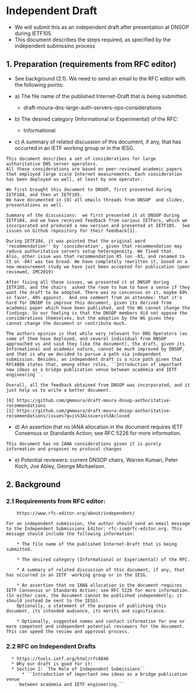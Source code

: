 #  Independent Draft

   * We will submit this as an independent draft after presentation at DNSOP during IETF105
   * This document describes the steps required, as specified by the independent submissino process


## 1. Preparation (requirements from RFC editor)
   * See background (2.1). We need to send an email to the RFC editor with the following points:

   * a)  The file name of the published Internet-Draft that is being submitted.
      * draft-moura-dns-large-auth-servers-ops-considerations
   * b) The desired category (Informational or Experimental) of the RFC:  
      * Informational
   * c) A summary of related discussion of this document, if any, that has occurred in an IETF  working group or in the IESG.

```
This document describes a set of considerations for large authoritative DNS server operators.
All these considerations are based on peer-reviewed academic papers that employed large scale Internet measurements. Each consideration has been deployed as well, at least by one operator.

We first brought this document to DNSOP, first presented during IETF104, and then at IETF105.
We have documented in [0] all emails threads from DNSOP  and slides, presentations as well.

Summary of the discussions:  we first presented it at DNSOP during IETF104, and we have received feedback from various IETFers, which we incorporated and produced a new version and presented at IETF105.  See issues on Github repository for their feedback[1].

During IETF104, it was pointed that the original word 'recommendation'' by 'consideration', given that recommendation may reduce authoritative servers setup heterogeneity. We fixed that.
Also, other issue was that recommendation R5 (on -03, and renamed to C5 on -04) was too broad. We have completely rewritten it, based on a new measurement study we have just been accepted for publication (peer reviewed, IMC2019)

After fixing all these issues, we presented it at DNSOP during IETF105, and the chairs  asked the room to hum to have a sense if they want the draft to be adopted. There was no concensus on it, maybe 60% in favor, 40% against.  And one comment from an attendee: that it's hard for DNSOP to improve this document, given its derived from academic paper which have been published, and the WG cannot change the findings. So our feeling is that the DNSOP members did not oppose the considerations themselves, but the adoption by the WG given they cannot change the document or contribute much.

The authors opinion is that while very relevant for DNS Operators (as some of them have deployed, and several individual from DNSOP approached us and said they like the document), the draft, given its Informational and academic nature, cannot be much improved by DNSOP, and that is why we decided to pursue a path via independent submission. Besides, an independent draft is a nice path given that RFC4806 states that, among other roles, ``Introduction of important new ideas as a bridge publication venue between academia and IETF engineering``.

Overall, all the feedback obtained from DNSOP was incorporated, and it just help us to write a better document.

[0] https://github.com/gmmoura/draft-moura-dnsop-authoritative-recommendations
[1] https://github.com/gmmoura/draft-moura-dnsop-authoritative-recommendations/issues?q=is%3Aissue+is%3Aclosed
```


 * d) An assertion that no IANA allocation in the document requires IETF Consensus or Standards Action; see RFC 5226 for more information.

```This document has no IANA considerations given it is purely information and proposes no protocol changes```

* e) Potential reviewers:  current DNSOP chairs, Warren Kumari, Peter Koch, Joe Abley, George Michaelson.



## 2. Background

### 2.1 Requirements from RFC editor:
   ```
       https://www.rfc-editor.org/about/independent/

   For an independent submission, the author should send an email message to the Independent Submissions Editor: rfc-ise@rfc-editor.org. This message should include the following information:

       * The file name of the published Internet-Draft that is being submitted.

       * The desired category (Informational or Experimental) of the RFC.

       * A summary of related discussion of this document, if any, that has occurred in an IETF  working group or in the IESG.

       * An assertion that no IANA allocation in the document requires IETF Consensus or Standards Action; see RFC 5226 for more information. (In either case, the document cannot be published independently; it should instead be sent to the IESG).
       Optionally, a statement of the purpose of publishing this document, its intended audience, its merits and significance.

       * Optionally, suggested names and contact information for one or more competent and independent potential reviewers for the document. This can speed the review and approval process.
   ```

   ### 2.2 RFC on Independent Drafts

      * https://tools.ietf.org/html/rfc4846
      * Why our draft is good for it:
      * Section 2: `The Role of Independent Submissions``
          * ``Introduction of important new ideas as a bridge publication venue
         between academia and IETF engineering.``
